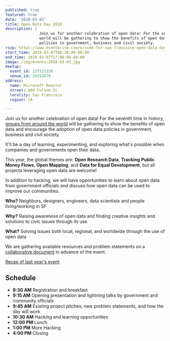 ```yaml
---
published: true
featured: true
date: '2018-03-03'
title: Open Data Day 2018
description: |
               Join us for another celebration of open data! For the seventh time in history, groups from around the
               world will be gathering to show the benefits of open data and encourage the adoption of open data
               policies in government, business and civil society.
rsvp: https://www.eventbrite.com/e/code-for-san-francisco-open-data-day-2018-tickets-42826162204
start_time: 2018-03-07T08:30:00-08:00
end_time: 2018-03-07T17:00:00-08:00
image: /img/events/2018-03-03.jpg
meetup:
  event_id: 237515330
  venue_id: 24252670
address:
  name: Microsoft Reactor
  street: 680 Folsom St.
  locality: San Francisco
  region: CA

---
```


Join us for another celebration of open data! For the seventh time in history, [groups from around the
world](http://opendataday.org/#map) will be gathering to show the benefits of open data and encourage the adoption of
open data policies in government, business and civil society.

It'll be a day of learning, experimenting, and exploring what's possible when companies and governments open their data.

This year, the global themes are: **Open Research Data**, **Tracking Public Money Flows**, **Open Mapping**, and **Data
for Equal Development**, but all projects leveraging open data are welcome!

In addition to hacking, we will have opportunities to learn about open data from government officials and discuss how
open data can be used to improve our communities.

**Who?** Neighbors, designers, engineers, data scientists and people living/working in SF

**Why?** Raising awareness of open data and finding creative insights and solutions to civic issues through its use

**What?** Solving issues both local, regional, and worldwide through the use of open data

We are gathering available resources and problem statements on a [collaborative
document](https://hackmd.io/KbDMCMAYE5IMwLQEMlwBwICwGNKQbKAOzLBpwAm4AbNmmkUkA===?both#) in advance of the event.

[Recap of last year's event](http://codeforsanfrancisco.org/blog/post/searching-for-equity-in-a-sea-of-data)

## Schedule

* **8:30 AM** Registration and breakfast
* **9:15 AM** Opening presentation and lightning talks by government and community officials
* **9:45 AM** Existing project pitches, new problem statements, and how the day will work
* **10:30 AM** Hacking and learning opportunities
* **12:00 PM** Lunch
* **1:00 PM** More Hacking
* **4:00 PM** Closing
